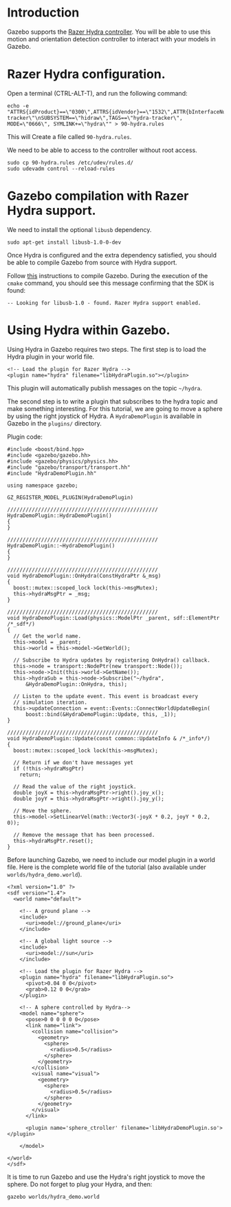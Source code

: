 # Introduction

Gazebo supports the [Razer Hydra
controller](http://en.wikipedia.org/wiki/Razer_Hydra). You will be able to
use this motion and orientation detection controller to interact with your
models in Gazebo.

# Razer Hydra configuration.

Open a terminal (CTRL-ALT-T), and run the following command:

~~~
echo -e "ATTRS{idProduct}==\"0300\",ATTRS{idVendor}==\"1532\",ATTR{bInterfaceNumber}==\"00\",TAG=\"hydra-tracker\"\nSUBSYSTEM==\"hidraw\",TAGS==\"hydra-tracker\", MODE=\"0666\", SYMLINK+=\"hydra\"" > 90-hydra.rules
~~~

This will Create a file called `90-hydra.rules`.

We need to be able to access to the controller without root access.

~~~
sudo cp 90-hydra.rules /etc/udev/rules.d/
sudo udevadm control --reload-rules
~~~

# Gazebo compilation with Razer Hydra support.

We need to install the optional `libusb` dependency.

~~~
sudo apt-get install libusb-1.0-0-dev
~~~

Once Hydra is configured and the extra dependency satisfied, you should be able to compile Gazebo from source with Hydra support.

Follow [this](http://gazebosim.org/install) instructions to compile Gazebo. During the execution of the `cmake` command, you should see this message confirming that the SDK is found:

~~~
-- Looking for libusb-1.0 - found. Razer Hydra support enabled.
~~~

# Using Hydra within Gazebo.

Using Hydra in Gazebo requires two steps. The first step is to load the Hydra plugin in your world file.

~~~
<!-- Load the plugin for Razer Hydra -->
<plugin name="hydra" filename="libHydraPlugin.so"></plugin>
~~~

This plugin will automatically publish messages on the topic `~/hydra`.

The second step is to write a plugin that subscribes to the hydra topic and make something interesting. For this
tutorial, we are going to move a sphere by using the right joystick of Hydra. A `HydraDemoPlugin` is available in Gazebo in the `plugins/` directory.

Plugin code:

~~~
#include <boost/bind.hpp>
#include <gazebo/gazebo.hh>
#include <gazebo/physics/physics.hh>
#include "gazebo/transport/transport.hh"
#include "HydraDemoPlugin.hh"

using namespace gazebo;

GZ_REGISTER_MODEL_PLUGIN(HydraDemoPlugin)

/////////////////////////////////////////////////
HydraDemoPlugin::HydraDemoPlugin()
{
}

/////////////////////////////////////////////////
HydraDemoPlugin::~HydraDemoPlugin()
{
}

/////////////////////////////////////////////////
void HydraDemoPlugin::OnHydra(ConstHydraPtr &_msg)
{
  boost::mutex::scoped_lock lock(this->msgMutex);
  this->hydraMsgPtr = _msg;
}

/////////////////////////////////////////////////
void HydraDemoPlugin::Load(physics::ModelPtr _parent, sdf::ElementPtr /*_sdf*/)
{
  // Get the world name.
  this->model = _parent;
  this->world = this->model->GetWorld();

  // Subscribe to Hydra updates by registering OnHydra() callback.
  this->node = transport::NodePtr(new transport::Node());
  this->node->Init(this->world->GetName());
  this->hydraSub = this->node->Subscribe("~/hydra",
      &HydraDemoPlugin::OnHydra, this);

  // Listen to the update event. This event is broadcast every
  // simulation iteration.
  this->updateConnection = event::Events::ConnectWorldUpdateBegin(
      boost::bind(&HydraDemoPlugin::Update, this, _1));
}

/////////////////////////////////////////////////
void HydraDemoPlugin::Update(const common::UpdateInfo & /*_info*/)
{
  boost::mutex::scoped_lock lock(this->msgMutex);

  // Return if we don't have messages yet
  if (!this->hydraMsgPtr)
    return;

  // Read the value of the right joystick.
  double joyX = this->hydraMsgPtr->right().joy_x();
  double joyY = this->hydraMsgPtr->right().joy_y();

  // Move the sphere.
  this->model->SetLinearVel(math::Vector3(-joyX * 0.2, joyY * 0.2, 0));

  // Remove the message that has been processed.
  this->hydraMsgPtr.reset();
}
~~~

Before launching Gazebo, we need to include our model plugin in a world file.
Here is the complete world file of the tutorial (also available under
`worlds/hydra_demo.world`).

~~~
<?xml version="1.0" ?>
<sdf version="1.4">
  <world name="default">

    <!-- A ground plane -->
    <include>
      <uri>model://ground_plane</uri>
    </include>

    <!-- A global light source -->
    <include>
      <uri>model://sun</uri>
    </include>

    <!-- Load the plugin for Razer Hydra -->
    <plugin name="hydra" filename="libHydraPlugin.so">
      <pivot>0.04 0 0</pivot>
      <grab>0.12 0 0</grab>
    </plugin>

    <!-- A sphere controlled by Hydra-->
    <model name="sphere">
      <pose>0 0 0 0 0 0</pose>
      <link name="link">
        <collision name="collision">
          <geometry>
            <sphere>
              <radius>0.5</radius>
            </sphere>
          </geometry>
        </collision>
        <visual name="visual">
          <geometry>
            <sphere>
              <radius>0.5</radius>
            </sphere>
          </geometry>
        </visual>
      </link>

      <plugin name='sphere_ctroller' filename='libHydraDemoPlugin.so'></plugin>

    </model>

</world>
</sdf>
~~~

It is time to run Gazebo and use the Hydra's right joystick to move the sphere.
Do not forget to plug your Hydra, and then:

~~~
gazebo worlds/hydra_demo.world
~~~
